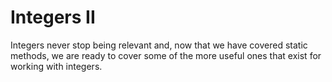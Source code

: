 # Integers II

Integers never stop being relevant and, now that we
have covered static methods, we are ready to cover
some of the more useful ones that exist for working with integers.